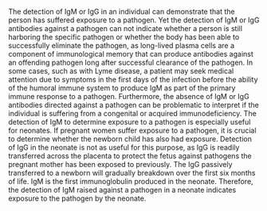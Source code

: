 The detection of IgM or IgG in an individual can demonstrate that the person has suffered exposure to a pathogen. Yet the detection of IgM or IgG antibodies against a pathogen can not indicate whether a person is still harboring the specific pathogen or whether the body has been able to successfully eliminate the pathogen, as long-lived plasma cells are a component of immunological memory that can produce antibodies against an offending pathogen long after successful clearance of the pathogen. In some cases, such as with Lyme disease, a patient may seek medical attention due to symptoms in the first days of the infection before the ability of the humoral immune system to produce IgM as part of the primary immune response to a pathogen. Furthermore, the absence of IgM or IgG antibodies directed against a pathogen can be problematic to interpret if the individual is suffering from a congenital or acquired immunodeficiency. The detection of IgM to determine exposure to a pathogen is especially useful for neonates. If pregnant women suffer exposure to a pathogen, it is crucial to determine whether the newborn child has also had exposure. Detection of IgG in the neonate is not as useful for this purpose, as IgG is readily transferred across the placenta to protect the fetus against pathogens the pregnant mother has been exposed to previously. The IgG passively transferred to a newborn will gradually breakdown over the first six months of life. IgM is the first immunoglobulin produced in the neonate. Therefore, the detection of IgM raised against a pathogen in a neonate indicates exposure to the pathogen by the neonate.